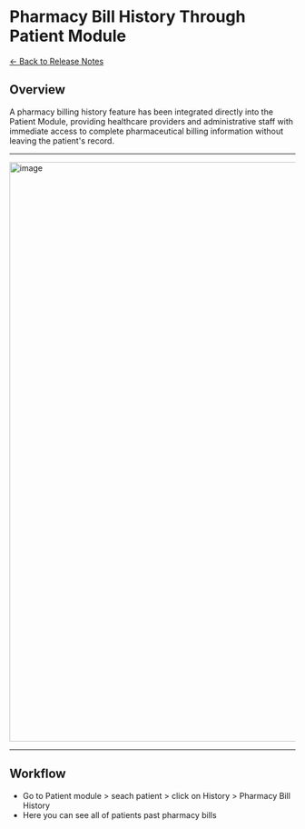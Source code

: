 # Pharmacy Bill History Through Patient Module

[← Back to Release Notes](../README.md)

## Overview

A pharmacy billing history feature has been integrated directly into the Patient Module, providing healthcare providers and administrative staff with immediate access to complete pharmaceutical billing information without leaving the patient's record.

---
<img width="1920" height="1020" alt="image" src="https://github.com/user-attachments/assets/df76d00e-33ac-43f4-b450-458c03610d45" />

---

## Workflow
- Go to Patient module > seach patient > click on History > Pharmacy Bill History
- Here you can see all of patients past pharmacy bills

